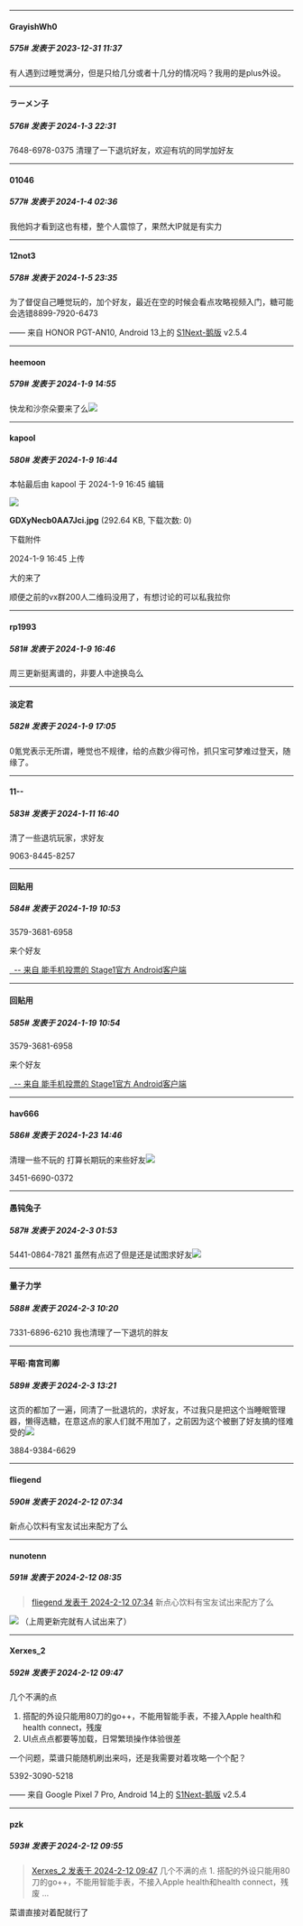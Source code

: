 
*****

####  GrayishWh0  
##### 575#       发表于 2023-12-31 11:37

有人遇到过睡觉满分，但是只给几分或者十几分的情况吗？我用的是plus外设。

*****

####  ラーメン子  
##### 576#       发表于 2024-1-3 22:31

7648-6978-0375 清理了一下退坑好友，欢迎有坑的同学加好友


*****

####  01046  
##### 577#       发表于 2024-1-4 02:36

我他妈才看到这也有楼，整个人震惊了，果然大IP就是有实力


*****

####  12not3  
##### 578#       发表于 2024-1-5 23:35

为了督促自己睡觉玩的，加个好友，最近在空的时候会看点攻略视频入门，糖可能会选错8899-7920-6473

—— 来自 HONOR PGT-AN10, Android 13上的 [S1Next-鹅版](https://github.com/ykrank/S1-Next/releases) v2.5.4

*****

####  heemoon  
##### 579#       发表于 2024-1-9 14:55

快龙和沙奈朵要来了么<img src="https://static.saraba1st.com/image/smiley/face2017/047.png" referrerpolicy="no-referrer">


*****

####  kapool  
##### 580#       发表于 2024-1-9 16:44

 本帖最后由 kapool 于 2024-1-9 16:45 编辑 

<img src="https://img.saraba1st.com/forum/202401/09/164503xe7q7qz2njnq9phn.jpg" referrerpolicy="no-referrer">

<strong>GDXyNecb0AA7Jci.jpg</strong> (292.64 KB, 下载次数: 0)

下载附件

2024-1-9 16:45 上传

大的来了

顺便之前的vx群200人二维码没用了，有想讨论的可以私我拉你

*****

####  rp1993  
##### 581#       发表于 2024-1-9 16:46

周三更新挺离谱的，非要人中途换岛么


*****

####  淡定君  
##### 582#       发表于 2024-1-9 17:05

0氪党表示无所谓，睡觉也不规律，给的点数少得可怜，抓只宝可梦难过登天，随缘了。


*****

####  11--  
##### 583#       发表于 2024-1-11 16:40

清了一些退坑玩家，求好友

9063-8445-8257

*****

####  回贴用  
##### 584#       发表于 2024-1-19 10:53

3579-3681-6958

来个好友

[  -- 来自 能手机投票的 Stage1官方 Android客户端](https://www.coolapk.com/apk/140634)

*****

####  回贴用  
##### 585#       发表于 2024-1-19 10:54

3579-3681-6958

来个好友

[  -- 来自 能手机投票的 Stage1官方 Android客户端](https://www.coolapk.com/apk/140634)

*****

####  hav666  
##### 586#       发表于 2024-1-23 14:46

清理一些不玩的 打算长期玩的来些好友<img src="https://static.saraba1st.com/image/smiley/face2017/001.png" referrerpolicy="no-referrer">

3451-6690-0372

*****

####  愚钝兔子  
##### 587#       发表于 2024-2-3 01:53

5441-0864-7821
虽然有点迟了但是还是试图求好友<img src="https://static.saraba1st.com/image/smiley/face2017/009.gif" referrerpolicy="no-referrer">


*****

####  量子力学  
##### 588#       发表于 2024-2-3 10:20

7331-6896-6210
我也清理了一下退坑的胖友


*****

####  平昭·南宫司卿  
##### 589#       发表于 2024-2-3 13:21

这页的都加了一遍，同清了一批退坑的，求好友，不过我只是把这个当睡眠管理器，懒得选糖，在意这点的家人们就不用加了，之前因为这个被删了好友搞的怪难受的<img src="https://static.saraba1st.com/image/smiley/face2017/068.png" referrerpolicy="no-referrer">

3884-9384-6629

*****

####  fliegend  
##### 590#       发表于 2024-2-12 07:34

新点心饮料有宝友试出来配方了么


*****

####  nunotenn  
##### 591#       发表于 2024-2-12 08:35

<blockquote><a href="httphttps://bbs.saraba1st.com/2b/forum.php?mod=redirect&amp;goto=findpost&amp;pid=63944432&amp;ptid=2144795" target="_blank">fliegend 发表于 2024-2-12 07:34</a>
新点心饮料有宝友试出来配方了么</blockquote>
<img src="https://p.sda1.dev/15/e588154874b7c6ec2399318e16c7d520/IMG_8794.jpeg" referrerpolicy="no-referrer">
（上周更新完就有人试出来了）


*****

####  Xerxes_2  
##### 592#       发表于 2024-2-12 09:47

几个不满的点
1. 搭配的外设只能用80刀的go++，不能用智能手表，不接入Apple health和health connect，残废
2. UI点点点都要等加载，日常繁琐操作体验很差

一个问题，菜谱只能随机刷出来吗，还是我需要对着攻略一个个配？

5392-3090-5218

—— 来自 Google Pixel 7 Pro, Android 14上的 [S1Next-鹅版](https://github.com/ykrank/S1-Next/releases) v2.5.4


*****

####  pzk  
##### 593#       发表于 2024-2-12 09:55

<blockquote><a href="httphttps://bbs.saraba1st.com/2b/forum.php?mod=redirect&amp;goto=findpost&amp;pid=63944753&amp;ptid=2144795" target="_blank">Xerxes_2 发表于 2024-2-12 09:47</a>
几个不满的点
1. 搭配的外设只能用80刀的go++，不能用智能手表，不接入Apple health和health connect，残废 ...</blockquote>
菜谱直接对着配就行了

